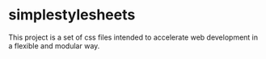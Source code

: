 # simplestylesheets
This project is a set of css files intended to accelerate web development in a flexible and modular way.
